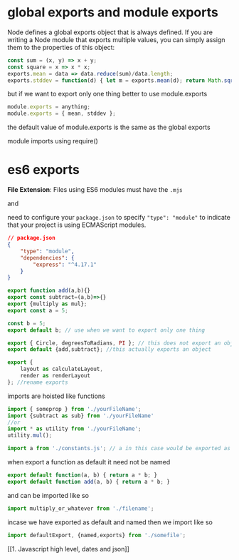 # global exports and module exports
Node defines a global exports object that is always defined. If you are writing a Node module that exports multiple values, you can simply assign them to the properties of this object:

```js
const sum = (x, y) => x + y; 
const square = x => x * x; 
exports.mean = data => data.reduce(sum)/data.length; 
exports.stddev = function(d) { let m = exports.mean(d); return Math.sqrt(d.map(x => x - m).map(square).reduce(sum)/(d.length-1)); };
```

but if we want to export only one thing better to use module.exports

```js
module.exports = anything;
module.exports = { mean, stddev };
```

the default value of module.exports is the same as the global exports 

module imports using require()

# es6 exports

**File Extension**: Files using ES6 modules must have the `.mjs`

and 

need to configure your `package.json` to specify `"type": "module"` to indicate that your project is using ECMAScript modules.

```json
// package.json 
{ 
	"type": "module", 
	"dependencies": { 
		"express": "^4.17.1" 
	} 
}
```



```js
export function add(a,b){}
export const subtract=(a,b)=>{}
export {multiply as mul};
export const a = 5;

const b = 5; 
export default b; // use when we want to export only one thing

export { Circle, degreesToRadians, PI }; // this does not export an object
export default {add,subtract}; //this actually exports an object

export { 
	layout as calculateLayout, 
	render as renderLayout 
}; //rename exports
```

imports are hoisted like functions

```js
import { someprop } from './yourFileName';
import {subtract as sub} from './yourFileName'
//or
import * as utility from './yourFileName';
utility.mul();

import a from './constants.js'; // a in this case would be exported as default 
```

when export a function as default it need not be named
```js
export default function(a, b) { return a * b; }
export default function add(a, b) { return a * b; }
```
and can be imported like so
```js
import multiply_or_whatever from './filename';
```

incase we have exported as default and named 
then we import like so
```js
import defaultExport, {named,exports} from './somefile';
```



[[1. Javascript high level, dates and json]]
